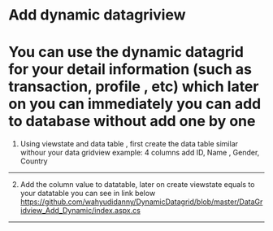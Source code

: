# Add dynamic datagriview 

# You can use the dynamic datagrid for your detail information (such as transaction, profile , etc) which later on you can immediately you can add to database without add one by one

1. Using viewstate and data table , first create the data table similar withour your data gridview
   example: 4 columns add ID, Name , Gender, Country

-------------------------------------------------------------------------------------------------------------------------
2. Add the column value to datatable, later on create viewstate equals to your datatable 
   you can see in link below
   https://github.com/wahyudidanny/DynamicDatagrid/blob/master/DataGridview_Add_Dynamic/index.aspx.cs
   
-------------------------------------------------------------------------------------------------------------------------


